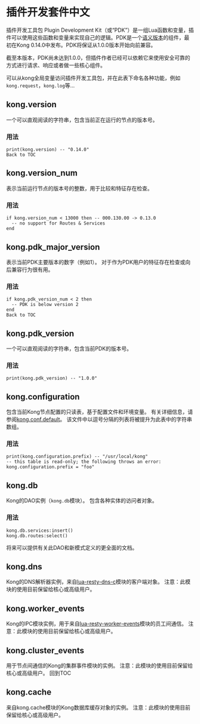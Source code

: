 # 插件开发套件中文

插件开发工具包 Plugin Development Kit（或“PDK”）是一组Lua函数和变量，插件可以使用这些函数和变量来实现自己的逻辑。PDK是一个[语义版本](https://semver.org/)的组件，最初在Kong 0.14.0中发布。PDK将保证从1.0.0版本开始向前兼容。

截至本版本，PDK尚未达到1.0.0，但插件作者已经可以依赖它来使用安全可靠的方式进行请求、响应或者做一些核心组件。

可以从kong全局变量访问插件开发工具包，并在此表下命名各种功能，例如`kong.request`，`kong.log`等...

## kong.version

一个可以直观阅读的字符串，包含当前正在运行的节点的版本号。

### 用法

```
print(kong.version) -- "0.14.0"
Back to TOC
```

## kong.version_num

表示当前运行节点的版本号的整数，用于比较和特征存在检查。

### 用法

```
if kong.version_num < 13000 then -- 000.130.00 -> 0.13.0
  -- no support for Routes & Services
end
```

## kong.pdk_major_version

表示当前PDK主要版本的数字（例如1）。
对于作为PDK用户的特征存在检查或向后兼容行为很有用。

### 用法

```
if kong.pdk_version_num < 2 then
  -- PDK is below version 2
end
Back to TOC
```

## kong.pdk_version

一个可以直观阅读的字符串，包含当前PDK的版本号。


### 用法

```
print(kong.pdk_version) -- "1.0.0"
```

## kong.configuration

包含当前Kong节点配置的只读表，基于配置文件和环境变量。
有关详细信息，请参阅[kong.conf.default](https://github.com/Kong/kong/blob/master/kong.conf.default)。
该文件中以逗号分隔的列表将被提升为此表中的字符串数组。

### 用法
```
print(kong.configuration.prefix) -- "/usr/local/kong"
-- this table is read-only; the following throws an error:
kong.configuration.prefix = "foo"
```
## kong.db
Kong的DAO实例（`kong.db`模块）。
包含各种实体的访问者对象。
### 用法

```
kong.db.services:insert()
kong.db.routes:select()
```

将来可以提供有关此DAO和新模式定义的更全面的文档。

## kong.dns
Kong的DNS解析器实例，来自[lua-resty-dns-c](https://github.com/kong/lua-resty-dns-client)模块的客户端对象。
注意：此模块的使用目前保留给核心或高级用户。
## kong.worker_events
Kong的IPC模块实例，用于来自[lua-resty-worker-events](https://github.com/Kong/lua-resty-worker-events)模块的员工间通信。
注意：此模块的使用目前保留给核心或高级用户。
## kong.cluster_events
用于节点间通信的Kong的集群事件模块的实例。
注意：此模块的使用目前保留给核心或高级用户。
回到TOC
## kong.cache

来自kong.cache模块的Kong数据库缓存对象的实例。
注意：此模块的使用目前保留给核心或高级用户。











